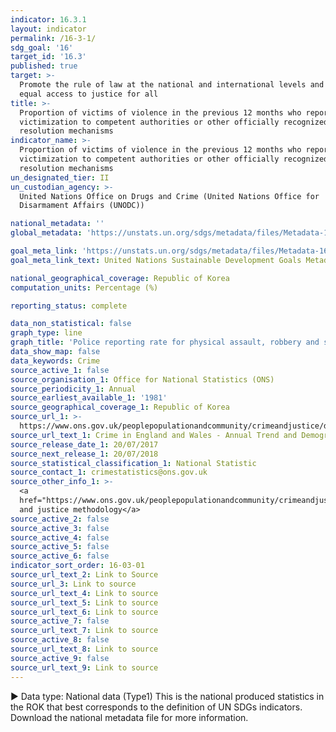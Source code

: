 ```yaml
---
indicator: 16.3.1
layout: indicator
permalink: /16-3-1/
sdg_goal: '16'
target_id: '16.3'
published: true
target: >-
  Promote the rule of law at the national and international levels and ensure
  equal access to justice for all
title: >-
  Proportion of victims of violence in the previous 12 months who reported their
  victimization to competent authorities or other officially recognized conflict
  resolution mechanisms
indicator_name: >-
  Proportion of victims of violence in the previous 12 months who reported their
  victimization to competent authorities or other officially recognized conflict
  resolution mechanisms
un_designated_tier: II
un_custodian_agency: >-
  United Nations Office on Drugs and Crime (United Nations Office for
  Disarmament Affairs (UNODC))

national_metadata: ''
global_metadata: 'https://unstats.un.org/sdgs/metadata/files/Metadata-16-03-01.pdf'

goal_meta_link: 'https://unstats.un.org/sdgs/metadata/files/Metadata-16-03-01.pdf'
goal_meta_link_text: United Nations Sustainable Development Goals Metadata (PDF 214 KB)

national_geographical_coverage: Republic of Korea
computation_units: Percentage (%)

reporting_status: complete

data_non_statistical: false
graph_type: line
graph_title: 'Police reporting rate for physical assault, robbery and sexual assault by sex'
data_show_map: false
data_keywords: Crime
source_active_1: false
source_organisation_1: Office for National Statistics (ONS)
source_periodicity_1: Annual
source_earliest_available_1: '1981'
source_geographical_coverage_1: Republic of Korea
source_url_1: >-
  https://www.ons.gov.uk/peoplepopulationandcommunity/crimeandjustice/datasets/crimeinenglandandwalesannualtrendanddemographictables
source_url_text_1: Crime in England and Wales - Annual Trend and Demographic Tables
source_release_date_1: 20/07/2017
source_next_release_1: 20/07/2018
source_statistical_classification_1: National Statistic
source_contact_1: crimestatistics@ons.gov.uk
source_other_info_1: >-
  <a
  href="https://www.ons.gov.uk/peoplepopulationandcommunity/crimeandjustice/methodologies/crimeandjusticemethodology">Crime
  and justice methodology</a>
source_active_2: false
source_active_3: false
source_active_4: false
source_active_5: false
source_active_6: false
indicator_sort_order: 16-03-01
source_url_text_2: Link to Source
source_url_3: Link to source
source_url_text_4: Link to source
source_url_text_5: Link to source
source_url_text_6: Link to source
source_active_7: false
source_url_text_7: Link to source
source_active_8: false
source_url_text_8: Link to source
source_active_9: false
source_url_text_9: Link to source
---
```

▶ Data type: National data (Type1) This is the national produced statistics in the ROK that best corresponds to the definition of UN SDGs indicators. Download the national metadata file for more information.
